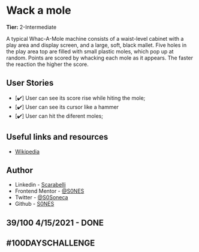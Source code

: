 # Wack a mole

**Tier:** 2-Intermediate

A typical Whac-A-Mole machine consists of a waist-level cabinet with a play area and display screen, and a large, soft, black mallet. Five holes in the play area top are filled with small plastic moles, which pop up at random. Points are scored by whacking each mole as it appears. The faster the reaction the higher the score. 

## User Stories

-   [✔️] User can see its score rise while hiting the mole;
-   [✔️] User can see its cursor like a hammer
-   [✔️] User can hit the diferent moles;


## Useful links and resources

- [Wikipedia](https://en.wikipedia.org/wiki/Whac-A-Mole)
  
## Author

- Linkedin - [Scarabelli](https://www.linkedin.com/in/scarabelli/)
- Frontend Mentor - [@S0NES](https://www.frontendmentor.io/profile/S0NES)
- Twitter - [@S0Soneca](https://www.twitter.com/S0Soneca)
- Github - [S0NES](https://github.com/S0NES)

## 39/100 4/15/2021 - DONE

## #100DAYSCHALLENGE
